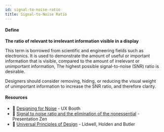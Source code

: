 ```yaml
---
id: signal-to-noise-ratio
title: Signal-to-Noise Ratio
---
```


<!-- [![docs-source](https://img.shields.io/badge/SRC-UX%20Companion-blue)](https://play.google.com/store/apps/details?id=com.cyberduck.uxcompanion) -->

#### Define

**The ratio of relevant to irrelevant information visible in a display**

This term is borrowed from scientific and engineering fields such as electronics. It is used to demonstrate the amount of useful or important information that is visible, compared to the amount of irrelevant or unimportant information, The highest possible signal-to-noise (SNR) ratio is desirable.

Designers should consider removing, hiding, or reducing the visual weight of unimportant information to increase the SNR ratio, and therefore clarity.

#### Resources

* 📃 [Designing for Noise](http://www.uxbooth.com/articles/designing-for-noise/) - UX Booth
* 📃 [Signal to noise ratio and the elimination of the nonessential](http://www.presentationzen.com/presentationzen/2007/03/signaltonoise_r.html) - Presentation Zen
* 📘 [Universal Principles of Design](https://www.amazon.co.uk/gp/product/1592535879) - Lidwell, Holden and Butler